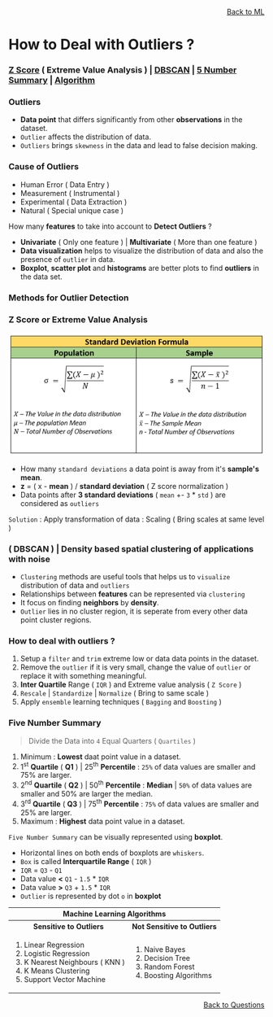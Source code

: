 <p align='right'><a align="right" href="https://github.com/KIRANKUMAR7296/Library/blob/main/Machine%20Learning/Machine%20Learning%20Models.md">Back to ML</a></p>

# How to Deal with Outliers ?

<h3><a href="#zscore">Z Score</a> ( Extreme Value Analysis ) | <a href="#dbscan">DBSCAN</a> | <a href="#summary">5 Number Summary</a> | <a href="#algo">Algorithm</a></h3>

### Outliers
- **Data point** that differs significantly from other **observations** in the dataset.
- `Outlier` affects the distribution of data. 
- `Outliers` brings `skewness` in the data and lead to false decision making.

### Cause of Outliers 

- Human Error ( Data Entry ) 
- Measurement ( Instrumental ) 
- Experimental ( Data Extraction ) 
- Natural ( Special unique case )

How many **features** to take into account to **Detect Outliers** ?

- **Univariate** ( Only one feature ) | **Multivariate** ( More than one feature )
- **Data visualization** helps to visualize the distribution of data and also the presence of `outlier` in data.
- **Boxplot**, **scatter plot** and **histograms** are better plots to find **outliers** in the data set.

### Methods for Outlier Detection

<h3 name="zscore"> Z Score or Extreme Value Analysis</h3>

![Standard Deviation](Image/Std.png)

- How many `standard deviations` a data point is away from it's **sample's mean**.
- **z** = ( x - **mean** ) / **standard deviation** ( Z score normalization )
- Data points after **3 standard deviations** ( `mean` +- `3` * `std` ) are considered as `outliers`

`Solution` : Apply transformation of data : Scaling ( Bring scales at same level )

<h3 name="dbscan"> ( DBSCAN ) | Density based spatial clustering of applications with noise</h3>

- `Clustering` methods are useful tools that helps us to `visualize` distribution of data and `outliers`
- Relationships between **features** can be represented via `clustering`
- It focus on finding **neighbors** by **density**.
- `Outlier` lies in no cluster region, it is seperate from every other data point cluster regions.

### How to deal with outliers ?

1. Setup a `filter` and `trim` extreme low or data data points in the dataset.
2. Remove the `outlier` if it is very small, change the value of `outlier` or replace it with something meaningful.
3. **Inter Quartile** Range ( `IQR` ) and Extreme value analysis ( `Z Score` )
5. `Rescale` | `Standardize` | `Normalize` ( Bring to same scale )
6. Apply `ensemble` learning techniques ( `Bagging` and `Boosting` )

<h3 name="summary"> Five Number Summary</h3>

>  Divide the Data into `4` Equal Quarters ( `Quartiles` ) 

1. Minimum : **Lowest** daat point value in a dataset.
2. 1<sup>st</sup> **Quartile** ( **Q1** ) | 25<sup>th</sup> **Percentile** : `25%` of data values are smaller and 75% are larger.
3. 2<sup>nd</sup> **Quartile** ( **Q2** ) | 50<sup>th</sup> **Percentile** : **Median** | `50%` of data values are smaller and 50% are larger the median.
4. 3<sup>rd</sup> **Quartile** ( **Q3** ) | 75<sup>th</sup> **Percentile** : `75%` of data values are smaller and 25% are larger.
5. Maximum : **Highest** data point value in a dataset.

`Five Number Summary` can be visually represented using **boxplot**.
- Horizontal lines on both ends of boxplots are `whiskers`.
- `Box` is called **Interquartile Range** ( `IQR` )
- `IQR` = `Q3` - `Q1`
- Data value **<** `Q1` - `1.5` * `IQR`
- Data value **>** `Q3` + `1.5` * `IQR`
- `Outlier` is represented by dot `o` in **boxplot**  

<table>
  <tr>
    <th colspan="2">Machine Learning Algorithms</th>
  </tr>
  <tr>
    <th>Sensitive to Outliers</th>
    <th>Not Sensitive to Outliers</th>
  </tr>
   <tr>
    <td>
      <ol type="1">
        <li>Linear Regression</li>
        <li>Logistic Regression</li>
        <li>K Nearest Neighbours ( KNN )</li>
        <li>K Means Clustering</li>
        <li>Support Vector Machine</li>
      </ol>
    </td>
    <td>
      <ol type="1">
        <li>Naive Bayes</li>
        <li>Decision Tree</li>
        <li>Random Forest</li>        
        <li>Boosting Algorithms</li>        
      </ol>
    </td>
  </tr>
</table>

<p align='right'><a align="right" href="https://github.com/KIRANKUMAR7296/Library/blob/main/Interview.md">Back to Questions</a></p>
